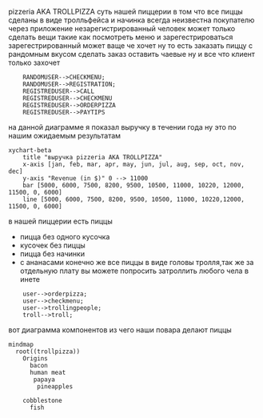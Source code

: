 
pizzeria AKA TROLLPIZZA
суть нашей пиццерии в том что все пиццы сделаны в виде тролльфейса и начинка всегда неизвестна покупателю
через приложение незарегистрированный человек может только сделать вещи такие как посмотреть меню и зарегестрироваться
зарегестрированный может ваще че хочет ну то есть заказать пиццу с рандомным вкусом сделать заказ оставить чаевые ну и все что клиент только захочет

```mermaid
    RANDOMUSER-->CHECKMENU;
    RANDOMUSER-->REGISTRATION;
    REGISTREDUSER-->CALL
    REGISTREDUSER-->CHECKMENU
    REGISTREDUSER-->ORDERPIZZA
    REGISTREDUSER-->PAYTIPS

   ```


на данной диаграмме я показал выручку в течении года ну это по нашим ожидаемым результатам

```mermaid
xychart-beta
    title "выручка pizzeria AKA TROLLPIZZA"
    x-axis [jan, feb, mar, apr, may, jun, jul, aug, sep, oct, nov, dec]
    y-axis "Revenue (in $)" 0 --> 11000
    bar [5000, 6000, 7500, 8200, 9500, 10500, 11000, 10220, 12000, 11500, 0, 6000]
    line [5000, 6000, 7500, 8200, 9500, 10500, 11000, 10220,12000, 11500, 0, 6000]
```
в нашей пиццерии есть пиццы
*   пицца без одного кусочка
*   кусочек без пиццы
*   пицца без начинки
*   с ананасами
конечно же все пиццы в виде головы тролля,так же за отдельную плату вы можете попросить затроллить любого чела в инете

```mermaid
    user-->orderpizza;
    user-->checkmenu;
    user-->trollingpeople;
    troll-->troll;
```


вот диаграмма компонентов из чего наши повара делают пиццы

```mermaid
mindmap
  root((trollpizza))
    Origins
      bacon
      human meat
       papaya
        pineapples
          
    cobblestone
      fish
```
